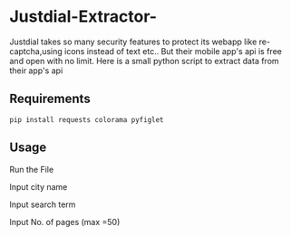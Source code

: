 # Justdial-Extractor-
Justdial takes so many security features to protect its webapp
like re-captcha,using icons instead of text etc..
But their mobile app's api is free and open with no limit.
Here is a small python script to extract data from their app's api

## Requirements
    pip install requests colorama pyfiglet

## Usage
Run the File

Input city name

Input search term

Input No. of pages (max =50)

